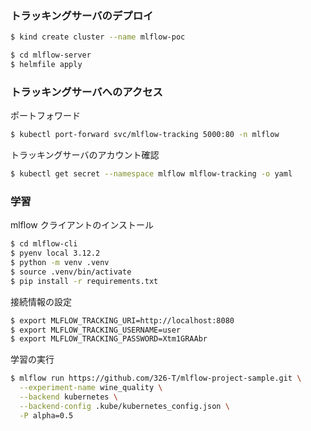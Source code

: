 ### トラッキングサーバのデプロイ

```bash
$ kind create cluster --name mlflow-poc
```

```bash
$ cd mlflow-server
$ helmfile apply
```

### トラッキングサーバへのアクセス

ポートフォワード

```bash
$ kubectl port-forward svc/mlflow-tracking 5000:80 -n mlflow
```

トラッキングサーバのアカウント確認

```bash
$ kubectl get secret --namespace mlflow mlflow-tracking -o yaml
```

### 学習

mlflow クライアントのインストール

```bash
$ cd mlflow-cli
$ pyenv local 3.12.2
$ python -m venv .venv
$ source .venv/bin/activate
$ pip install -r requirements.txt
```

接続情報の設定

```bash
$ export MLFLOW_TRACKING_URI=http://localhost:8080
$ export MLFLOW_TRACKING_USERNAME=user
$ export MLFLOW_TRACKING_PASSWORD=Xtm1GRAAbr
```

学習の実行

```bash
$ mlflow run https://github.com/326-T/mlflow-project-sample.git \
  --experiment-name wine_quality \
  --backend kubernetes \
  --backend-config .kube/kubernetes_config.json \
  -P alpha=0.5
```
